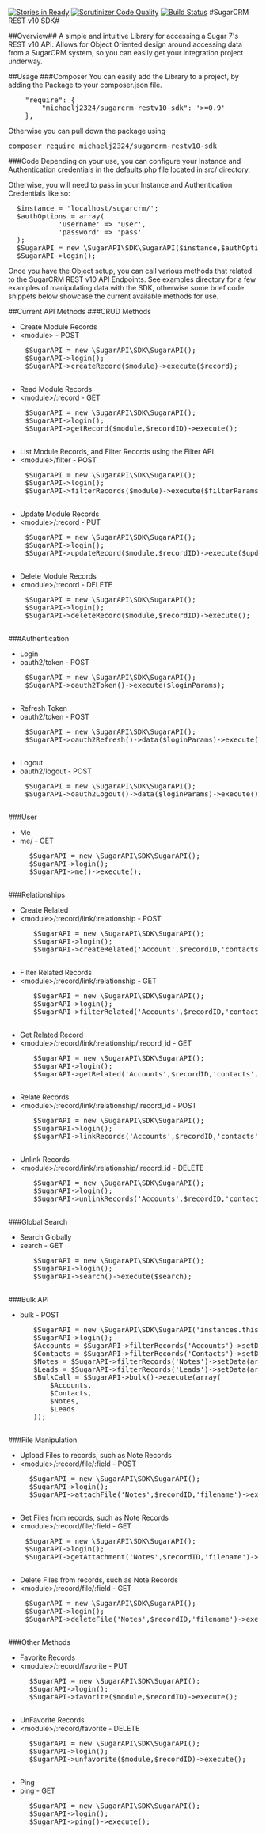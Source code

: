 [![Stories in Ready](https://badge.waffle.io/MichaelJ2324/sugarcrm-restv10-sdk.png?label=ready&title=Ready)](https://waffle.io/MichaelJ2324/sugarcrm-restv10-sdk)
[![Scrutinizer Code Quality](https://scrutinizer-ci.com/g/MichaelJ2324/sugarcrm-restv10-sdk/badges/quality-score.png?b=master)](https://scrutinizer-ci.com/g/MichaelJ2324/sugarcrm-restv10-sdk/?branch=master)
[![Build Status](https://scrutinizer-ci.com/g/MichaelJ2324/sugarcrm-restv10-sdk/badges/build.png?b=master)](https://scrutinizer-ci.com/g/MichaelJ2324/sugarcrm-restv10-sdk/build-status/master)
#SugarCRM REST v10 SDK#

##Overview##
A simple and intuitive Library for accessing a Sugar 7's REST v10 API. Allows for Object Oriented design around accessing data from a SugarCRM system, so you can easily get your integration project underway.

##Usage
###Composer
You can easily add the Library to a project, by adding the Package to your composer.json file.
<pre>
    "require": {
        "michaelj2324/sugarcrm-restv10-sdk": '>=0.9'
    },
</pre>
Otherwise you can pull down the package using
<pre>composer require michaelj2324/sugarcrm-restv10-sdk</pre>

###Code
Depending on your use, you can configure your Instance and Authentication credentials in the defaults.php file located in src/ directory.

Otherwise, you will need to pass in your Instance and Authentication Credentials like so:
<pre>
  $instance = 'localhost/sugarcrm/';
  $authOptions = array(
            'username' => 'user',
            'password' => 'pass'
  );
  $SugarAPI = new \SugarAPI\SDK\SugarAPI($instance,$authOptions);
  $SugarAPI->login();
</pre>
Once you have the Object setup, you can call various methods that related to the SugarCRM REST v10 API Endpoints.
See examples directory for a few examples of manipulating data with the SDK, otherwise some brief code snippets below showcase the current available methods for use.

##Current API Methods
###CRUD Methods
- Create Module Records
 - \<module\> - POST
 <pre>
    $SugarAPI = new \SugarAPI\SDK\SugarAPI();
    $SugarAPI->login();
    $SugarAPI->createRecord($module)->execute($record);
 </pre>
- Read Module Records
 - \<module\>/:record - GET
 <pre>
    $SugarAPI = new \SugarAPI\SDK\SugarAPI();
    $SugarAPI->login();
    $SugarAPI->getRecord($module,$recordID)->execute();
 </pre>
- List Module Records, and Filter Records using the Filter API
 - \<module\>/filter - POST
 <pre>
    $SugarAPI = new \SugarAPI\SDK\SugarAPI();
    $SugarAPI->login();
    $SugarAPI->filterRecords($module)->execute($filterParams);
  </pre>
- Update Module Records
 - \<module\>/:record - PUT
 <pre>
    $SugarAPI = new \SugarAPI\SDK\SugarAPI();
    $SugarAPI->login();
    $SugarAPI->updateRecord($module,$recordID)->execute($updatedData);
 </pre>
- Delete Module Records
 - \<module\>/:record - DELETE
 <pre>
    $SugarAPI = new \SugarAPI\SDK\SugarAPI();
    $SugarAPI->login();
    $SugarAPI->deleteRecord($module,$recordID)->execute();
 </pre>
 
###Authentication
- Login
 - oauth2/token - POST
  <pre>
    $SugarAPI = new \SugarAPI\SDK\SugarAPI();
    $SugarAPI->oauth2Token()->execute($loginParams);
  </pre>
- Refresh Token
 - oauth2/token - POST
  <pre>
    $SugarAPI = new \SugarAPI\SDK\SugarAPI();
    $SugarAPI->oauth2Refresh()->data($loginParams)->execute();
  </pre>
- Logout
 - oauth2/logout - POST
  <pre>
    $SugarAPI = new \SugarAPI\SDK\SugarAPI();
    $SugarAPI->oauth2Logout()->data($loginParams)->execute();
  </pre>
  
###User
- Me
 - me/ - GET
 <pre>
     $SugarAPI = new \SugarAPI\SDK\SugarAPI();
     $SugarAPI->login();
     $SugarAPI->me()->execute();
  </pre>
  
###Relationships
- Create Related
 - \<module\>/:record/link/:relationship - POST
 <pre>
      $SugarAPI = new \SugarAPI\SDK\SugarAPI();
      $SugarAPI->login();
      $SugarAPI->createRelated('Account',$recordID,'contacts')->execute($contactRecord);
  </pre>
- Filter Related Records
 - \<module\>/:record/link/:relationship - GET
 <pre>
      $SugarAPI = new \SugarAPI\SDK\SugarAPI();
      $SugarAPI->login();
      $SugarAPI->filterRelated('Accounts',$recordID,'contacts')->execute($filters);
  </pre>
- Get Related Record
 - \<module\>/:record/link/:relationship/:record_id - GET
 <pre>
      $SugarAPI = new \SugarAPI\SDK\SugarAPI();
      $SugarAPI->login();
      $SugarAPI->getRelated('Accounts',$recordID,'contacts',$contactId)->execute();
  </pre>
- Relate Records
 - \<module\>/:record/link/:relationship/:record_id - POST
 <pre>
      $SugarAPI = new \SugarAPI\SDK\SugarAPI();
      $SugarAPI->login();
      $SugarAPI->linkRecords('Accounts',$recordID,'contacts',$contactId)->execute();
  </pre>
- Unlink Records
 - \<module\>/:record/link/:relationship/:record_id - DELETE
 <pre>
      $SugarAPI = new \SugarAPI\SDK\SugarAPI();
      $SugarAPI->login();
      $SugarAPI->unlinkRecords('Accounts',$recordID,'contacts',$contactId)->execute();
  </pre>
  
###Global Search
- Search Globally
 - search - GET
 <pre>
      $SugarAPI = new \SugarAPI\SDK\SugarAPI();
      $SugarAPI->login();
      $SugarAPI->search()->execute($search);
  </pre>

###Bulk API
- bulk - POST
 <pre>
      $SugarAPI = new \SugarAPI\SDK\SugarAPI('instances.this/Pro/7700/',array('username' => 'admin','password'=>'asdf'));
      $SugarAPI->login();
      $Accounts = $SugarAPI->filterRecords('Accounts')->setData(array('max_num'=> 5));
      $Contacts = $SugarAPI->filterRecords('Contacts')->setData(array('max_num'=> 1));
      $Notes = $SugarAPI->filterRecords('Notes')->setData(array('max_num'=> 3));
      $Leads = $SugarAPI->filterRecords('Leads')->setData(array('max_num'=> 2));
      $BulkCall = $SugarAPI->bulk()->execute(array(
          $Accounts,
          $Contacts,
          $Notes,
          $Leads
      ));
  </pre>

###File Manipulation
- Upload Files to records, such as Note Records
 - \<module\>/:record/file/:field - POST
 <pre>
     $SugarAPI = new \SugarAPI\SDK\SugarAPI();
     $SugarAPI->login();
     $SugarAPI->attachFile('Notes',$recordID,'filename')->execute('/path/to/file');
 </pre>
- Get Files from records, such as Note Records
 - \<module\>/:record/file/:field - GET
 <pre>
    $SugarAPI = new \SugarAPI\SDK\SugarAPI();
    $SugarAPI->login();
    $SugarAPI->getAttachment('Notes',$recordID,'filename')->execute();
 </pre>
- Delete Files from records, such as Note Records
 - \<module\>/:record/file/:field - GET
 <pre>
    $SugarAPI = new \SugarAPI\SDK\SugarAPI();
    $SugarAPI->login();
    $SugarAPI->deleteFile('Notes',$recordID,'filename')->execute();
 </pre>
 
###Other Methods
- Favorite Records
 - \<module\>/:record/favorite - PUT
 <pre>
     $SugarAPI = new \SugarAPI\SDK\SugarAPI();
     $SugarAPI->login();
     $SugarAPI->favorite($module,$recordID)->execute();
 </pre>
- UnFavorite Records
 - \<module\>/:record/favorite - DELETE
 <pre>
     $SugarAPI = new \SugarAPI\SDK\SugarAPI();
     $SugarAPI->login();
     $SugarAPI->unfavorite($module,$recordID)->execute();
 </pre>
- Ping
 - ping - GET
 <pre>
     $SugarAPI = new \SugarAPI\SDK\SugarAPI();
     $SugarAPI->login();
     $SugarAPI->ping()->execute();
 </pre>


